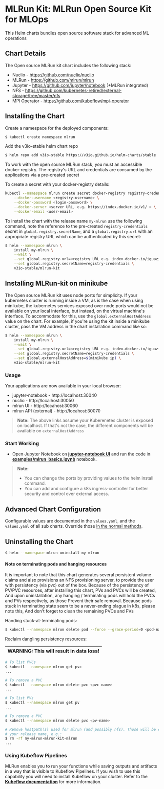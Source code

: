 # MLRun Kit: MLRun Open Source Kit for MLOps

This Helm charts bundles open source software stack for advanced ML operations

## Chart Details

The Open source MLRun kit chart includes the following stack:

* Nuclio - https://github.com/nuclio/nuclio
* MLRun - https://github.com/mlrun/mlrun
* Jupyter - https://github.com/jupyter/notebook (+MLRun integrated)
* NFS - https://github.com/kubernetes-retired/external-storage/tree/master/nfs
* MPI Operator - https://github.com/kubeflow/mpi-operator

## Installing the Chart
Create a namespace for the deployed components:
```bash
$ kubectl create namespace mlrun
```

Add the v3io-stable helm chart repo
```bash
$ helm repo add v3io-stable https://v3io.github.io/helm-charts/stable
```

To work with the open source MLRun stack, you must an accessible docker-registry. The registry's URL and credentials
are consumed by the applications via a pre-created secret

To create a secret with your docker-registry details:
```bash
kubectl --namespace mlrun create secret docker-registry registry-credentials \
    --docker-username <registry-username> \
    --docker-password <login-password> \
    --docker-server <server URL, e.g. https://index.docker.io/v1/ > \
    --docker-email <user-email>
```

To install the chart with the release name `my-mlrun` use the following command, 
note the reference to the pre-created `registry-credentials` secret in `global.registry.secretName`, 
and a `global.registry.url` with an appropriate registry URL which can be authenticated by this secret:

```bash
$ helm --namespace mlrun \
    install my-mlrun \
    --wait \
    --set global.registry.url=<registry URL e.g. index.docker.io/iguazio > \
    --set global.registry.secretName=registry-credentials \
    v3io-stable/mlrun-kit
```

## Installing MLRun-kit on minikube
The Open source MLRun kit uses node ports for simplicity. If your kubernetes cluster is running inside a VM, 
as is the case when using minikube, the kubernetes services exposed over node ports would not be available on 
your local interface, but instead, on the virtual machine's interface.
To accommodate for this, use the `global.externalHostAddress` value on the chart. For example, if you're using 
the kit inside a minikube cluster, pass the VM address in the chart installation command like so:

```bash
$ helm --namespace mlrun \
    install my-mlrun \
    --wait \
    --set global.registry.url=<registry URL e.g. index.docker.io/iguazio > \
    --set global.registry.secretName=registry-credentials \
    --set global.externalHostAddress=$(minikube ip) \
    v3io-stable/mlrun-kit
```


### Usage
Your applications are now available in your local browser:
- jupyter-notebook - http://localhost:30040
- nuclio - http://localhost:30050
- mlrun UI - http://locahost:30060
- mlrun API (external) - http://locahost:30070
> **Note:**
> The above links assume your Kuberenetes cluster is exposed on localhost.
> If that's not the case, the different components will be available on `externalHostAddress`

### Start Working

- Open Jupyter Notebook on [**jupyter-notebook UI**](http://localhost:30040) and run the code in 
[**examples/mlrun_basics.ipynb**](https://github.com/mlrun/mlrun/blob/master/examples/mlrun_basics.ipynb) notebook.

> **Note:**
> - You can change the ports by providing values to the helm install command.
> - You can add and configure a k8s ingress-controller for better security and control over external access.


## Advanced Chart Configuration
Configurable values are documented in the `values.yaml`, and the `values.yaml` of all sub charts. 
Override those [in the normal methods](https://helm.sh/docs/chart_template_guide/values_files/).

## Uninstalling the Chart
```bash
$ helm --namespace mlrun uninstall my-mlrun
```

#### Note on terminating pods and hanging resources
It is important to note that this chart generates several persistent volume claims and also provisions an NFS
provisioning server, to provide the user with persistency (via pvc) out of the box.
Because of the persistency of PV/PVC resources, after installing this chart, PVs and PVCs will be created,
And upon uninstallation, any hanging / terminating pods will hold the PVCs and PVs respectively, as those
Prevent their safe removal.
Because pods stuck in terminating state seem to be a never-ending plague in k8s, please note this,
And don't forget to clean the remaining PVCs and PVs

Handing stuck-at-terminating pods:
```bash
$ kubectl --namespace mlrun delete pod --force --grace-period=0 <pod-name>
```

Reclaim dangling persistency resources:

| WARNING: This will result in data loss! |
| --- |

```bash
# To list PVCs
$ kubectl --namespace mlrun get pvc
...

# To remove a PVC
$ kubectl --namespace mlrun delete pvc <pvc-name>
...

# To list PVs
$ kubectl --namespace mlrun get pv
...

# To remove a PVC
$ kubectl --namespace mlrun delete pvc <pv-name>

# Remove hostpath(s) used for mlrun (and possibly nfs). Those will be created, by default under /tmp, and will contain
# your release name, e.g.:
$ rm -rf my-mlrun-mlrun-kit-mlrun
...
```

### Using Kubeflow Pipelines

MLRun enables you to run your functions while saving outputs and artifacts in a way that is visible to Kubeflow Pipelines.
If you wish to use this capability you will need to install Kubeflow on your cluster.
Refer to the [**Kubeflow documentation**](https://www.kubeflow.org/docs/started/getting-started/) for more information.

